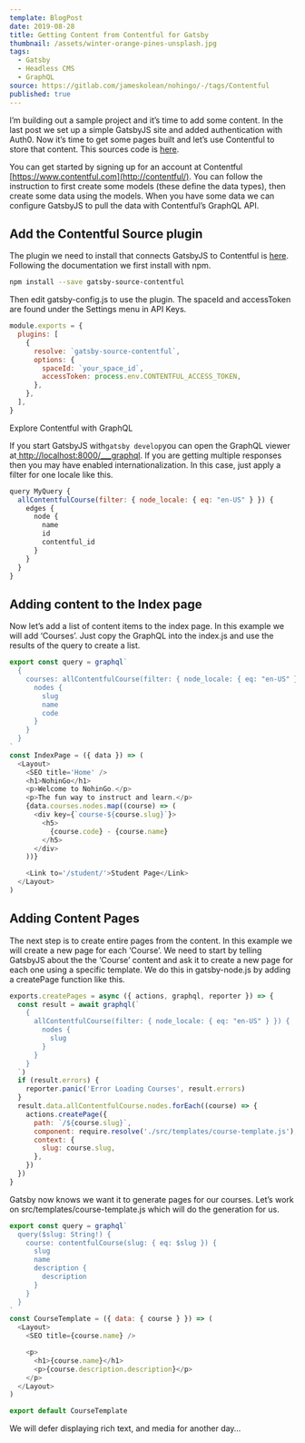 ```yaml
---
template: BlogPost
date: 2019-08-28
title: Getting Content from Contentful for Gatsby
thumbnail: /assets/winter-orange-pines-unsplash.jpg
tags:
  - Gatsby
  - Headless CMS
  - GraphQL
source: https://gitlab.com/jameskolean/nohingo/-/tags/Contentful
published: true
---
```


I’m building out a sample project and it’s time to add some content. In the last post we set up a simple GatsbyJS site and added authentication with Auth0. Now it’s time to get some pages built and let’s use Contentful to store that content. This sources code is [here](https://gitlab.com/jameskolean/nohingo/-/tags/Contentful).

You can get started by signing up for an account at Contentful [https://www.contentful.com](http://contentful/). You can follow the instruction to first create some models (these define the data types), then create some data using the models. When you have some data we can configure GatsbyJS to pull the data with Contentful’s GraphQL API.

## Add the Contentful Source plugin

The plugin we need to install that connects GatsbyJS to Contentful is [here](https://www.gatsbyjs.org/packages/gatsby-source-contentful/). Following the documentation we first install with npm.

```bash
npm install --save gatsby-source-contentful
```

Then edit gatsby-config.js to use the plugin. The spaceId and accessToken are found under the Settings menu in API Keys.

```javascript
module.exports = {
  plugins: [
    {
      resolve: `gatsby-source-contentful`,
      options: {
        spaceId: `your_space_id`,
        accessToken: process.env.CONTENTFUL_ACCESS_TOKEN,
      },
    },
  ],
}
```

Explore Contentful with GraphQL

If you start GatsbyJS with`gatsby develop`you can open the GraphQL viewer at[ http://localhost:8000/\_\_\_graphql](http://localhost:8000/___graphql). If you are getting multiple responses then you may have enabled internationalization. In this case, just apply a filter for one locale like this.

```javascript
query MyQuery {
  allContentfulCourse(filter: { node_locale: { eq: "en-US" } }) {
    edges {
      node {
        name
        id
        contentful_id
      }
    }
  }
}
```

## Adding content to the Index page

Now let’s add a list of content items to the index page. In this example we will add ‘Courses’. Just copy the GraphQL into the index.js and use the results of the query to create a list.

```javascript
export const query = graphql`
  {
    courses: allContentfulCourse(filter: { node_locale: { eq: "en-US" } }) {
      nodes {
        slug
        name
        code
      }
    }
  }
`
const IndexPage = ({ data }) => (
  <Layout>
    <SEO title='Home' />
    <h1>NohinGo</h1>
    <p>Welcome to NohinGo.</p>
    <p>The fun way to instruct and learn.</p>
    {data.courses.nodes.map((course) => (
      <div key={`course-${course.slug}`}>
        <h5>
          {course.code} - {course.name}
        </h5>
      </div>
    ))}

    <Link to='/student/'>Student Page</Link>
  </Layout>
)
```

## Adding Content Pages

The next step is to create entire pages from the content. In this example we will create a new page for each ‘Course’. We need to start by telling GatsbyJS about the the ‘Course’ content and ask it to create a new page for each one using a specific template. We do this in gatsby-node.js by adding a createPage function like this.

```javascript
exports.createPages = async ({ actions, graphql, reporter }) => {
  const result = await graphql(`
    {
      allContentfulCourse(filter: { node_locale: { eq: "en-US" } }) {
        nodes {
          slug
        }
      }
    }
  `)
  if (result.errors) {
    reporter.panic('Error Loading Courses', result.errors)
  }
  result.data.allContentfulCourse.nodes.forEach((course) => {
    actions.createPage({
      path: `/${course.slug}`,
      component: require.resolve('./src/templates/course-template.js'),
      context: {
        slug: course.slug,
      },
    })
  })
}
```

Gatsby now knows we want it to generate pages for our courses. Let’s work on src/templates/course-template.js which will do the generation for us.

```javascript
export const query = graphql`
  query($slug: String!) {
    course: contentfulCourse(slug: { eq: $slug }) {
      slug
      name
      description {
        description
      }
    }
  }
`
const CourseTemplate = ({ data: { course } }) => (
  <Layout>
    <SEO title={course.name} />

    <p>
      <h1>{course.name}</h1>
      <p>{course.description.description}</p>
    </p>
  </Layout>
)

export default CourseTemplate
```

We will defer displaying rich text, and media for another day…

